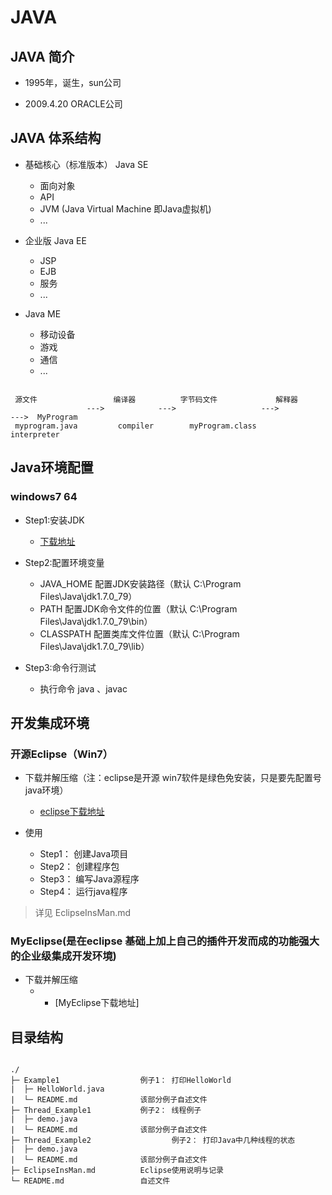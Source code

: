 # JAVA

## JAVA 简介

+ 1995年，诞生，sun公司

+ 2009.4.20  ORACLE公司

## JAVA 体系结构

+ 基础核心（标准版本） Java SE 
    + 面向对象
    + API
    + JVM (Java Virtual Machine 即Java虚拟机)
    + ...

+ 企业版 Java EE 
    + JSP
    + EJB
    + 服务
    + ...

+ Java ME 
    + 移动设备
    + 游戏
    + 通信
    + ...

~~~

 源文件                 编译器          字节码文件             解释器
                 --->            --->                   --->                --->  MyProgram 
 myprogram.java         compiler        myProgram.class       interpreter

~~~



## Java环境配置

### windows7 64

+ Step1:安装JDK
    + [下载地址](http://www.oracle.com/technetwork/java/javase/downloads/index.html)

+ Step2:配置环境变量
    + JAVA_HOME      配置JDK安装路径（默认 C:\Program Files\Java\jdk1.7.0_79）
    + PATH           配置JDK命令文件的位置（默认 C:\Program Files\Java\jdk1.7.0_79\bin）
    + CLASSPATH      配置类库文件位置（默认 C:\Program Files\Java\jdk1.7.0_79\lib）

+ Step3:命令行测试
    + 执行命令 java 、javac


## 开发集成环境

### 开源Eclipse（Win7）


+ 下载并解压缩（注：eclipse是开源 win7软件是绿色免安装，只是要先配置号java环境）
    + [eclipse下载地址](https://www.eclipse.org/downloads/)

+ 使用
    + Step1： 创建Java项目
    + Step2： 创建程序包
    + Step3： 编写Java源程序
    + Step4： 运行java程序
> 详见 EclipseInsMan.md

### MyEclipse(是在eclipse 基础上加上自己的插件开发而成的功能强大的企业级集成开发环境)

+ 下载并解压缩
    +  + [MyEclipse下载地址]

## 目录结构

~~~

./
├─ Example1                  例子1： 打印HelloWorld
|  ├─ HelloWorld.java        
|  └─ README.md              该部分例子自述文件
├─ Thread_Example1           例子2： 线程例子
|  ├─ demo.java  
|  └─ README.md              该部分例子自述文件
├─ Thread_Example2                  例子2： 打印Java中几种线程的状态
|  ├─ demo.java  
|  └─ README.md              该部分例子自述文件
├─ EclipseInsMan.md          Eclipse使用说明与记录
└─ README.md                 自述文件
 
~~~